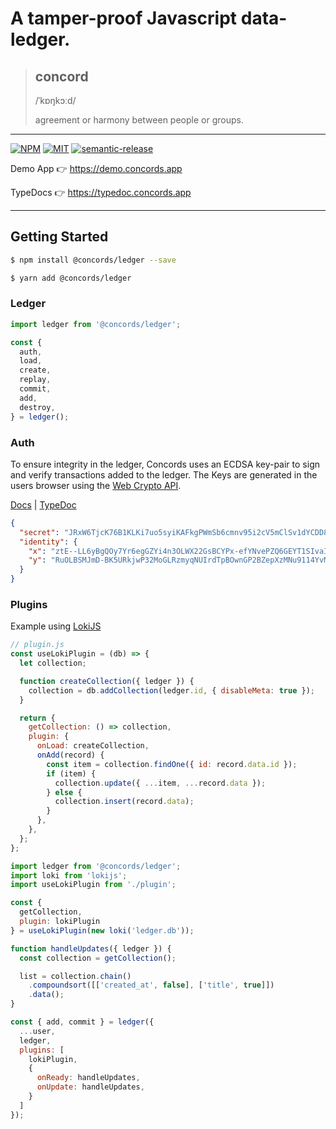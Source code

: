 # A tamper-proof Javascript data-ledger.

> ## concord
> /ˈkɒŋkɔːd/
>
> agreement or harmony between people or groups.

---
[![NPM](https://img.shields.io/npm/v/@concords/ledger)](https://www.npmjs.com/package/@concords/ledger)
[![MIT](https://img.shields.io/github/license/concords/ledger)](https://github.com/concords/ledger/blob/main/COPYING)
[![semantic-release](https://img.shields.io/badge/%20%20%F0%9F%93%A6%F0%9F%9A%80-semantic--release-e10079.svg)](https://github.com/semantic-release/semantic-release)

Demo App 👉 https://demo.concords.app

TypeDocs 👉 https://typedoc.concords.app

----


## Getting Started

```bash
$ npm install @concords/ledger --save

$ yarn add @concords/ledger
```

### Ledger

```javascript
import ledger from '@concords/ledger';

const {
  auth,
  load,
  create,
  replay,
  commit,
  add,
  destroy,
} = ledger();
```

### Auth

To ensure integrity in the ledger, Concords uses an ECDSA key-pair to sign and verify transactions added to the ledger. The Keys are generated in the users browser using the [Web Crypto API](https://developer.mozilla.org/en-US/docs/Web/API/Web_Crypto_API).

[Docs](https://docs.concords.app/guide/identity.html) | [TypeDoc](https://typedoc.concords.app/modules/identity_src.html)

```JSON
{
  "secret": "JRxW6TjcK76B1KLKi7uo5syiKAFkgPWmSb6cmnv95i2cV5mClSv1dYCDD8uuYs3S",
  "identity": {
    "x": "ztE--LL6yBgQOy7Yr6egGZYi4n3OLWX22GsBCYPx-efYNvePZQ6GEYT1SIvaIgZA",
    "y": "RuOLBSMJmD-BK5URkjwP32MoGLRzmyqNUIrdTpBOwnGP2BZepXzMNu9114YvMOoG"
  }
}
```


### Plugins

Example using [LokiJS](https://github.com/techfort/LokiJS)

```javascript
// plugin.js
const useLokiPlugin = (db) => {
  let collection;

  function createCollection({ ledger }) {
    collection = db.addCollection(ledger.id, { disableMeta: true });
  }

  return {
    getCollection: () => collection,
    plugin: {
      onLoad: createCollection,
      onAdd(record) {
        const item = collection.findOne({ id: record.data.id });
        if (item) {
          collection.update({ ...item, ...record.data });
        } else {
          collection.insert(record.data);
        }
      },
    },
  };
};
```

```javascript
import ledger from '@concords/ledger';
import loki from 'lokijs';
import useLokiPlugin from './plugin';

const {
  getCollection,
  plugin: lokiPlugin
} = useLokiPlugin(new loki('ledger.db'));

function handleUpdates({ ledger }) {
  const collection = getCollection();

  list = collection.chain()
    .compoundsort([['created_at', false], ['title', true]])
    .data();
}

const { add, commit } = ledger({
  ...user,
  ledger,
  plugins: [
    lokiPlugin,
    {
      onReady: handleUpdates,
      onUpdate: handleUpdates,
    }
  ]
});
```